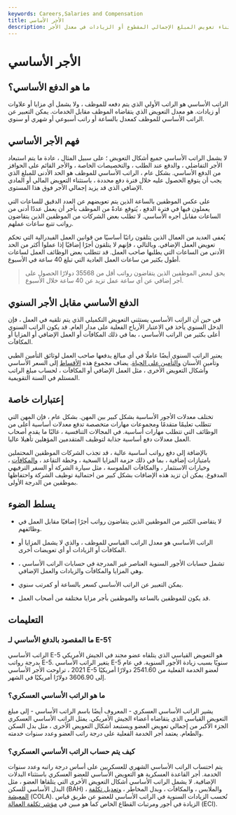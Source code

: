 ```yaml
---
keywords: Careers,Salaries and Compensation
title: الأجر الأساسي
description: الراتب الأساسي هو المعدل الأولي لتعويض الموظف ، باستثناء تعويض المبلغ الإجمالي المقطوع أو الزيادات في معدل الأجر.
---
```


# الأجر الأساسي
## ما هو الدفع الأساسي؟

الراتب الأساسي هو الراتب الأولي الذي يتم دفعه للموظف ، ولا يشمل أي مزايا أو علاوات أو زيادات. هو معدل التعويض الذي يتقاضاه الموظف مقابل الخدمات. يمكن التعبير عن الراتب الأساسي للموظف كمعدل بالساعة أو راتب أسبوعي أو شهري أو سنوي.

## فهم الأجر الأساسي

لا يشمل الراتب الأساسي جميع أشكال التعويض ؛ على سبيل المثال ، عادة ما يتم استبعاد الأجر التفاضلي ، والدفع عند الطلب ، والتخصيصات الخاصة ، والأجر القائم على الحوافز من الدفع الأساسي. بشكل عام ، الراتب الأساسي للموظف هو الحد الأدنى للمبلغ الذي يجب أن يتوقع الحصول عليه خلال فترة دفع محددة ، باستثناء التعويض المالي أو المادي الإضافي الذي قد يزيد إجمالي الأجر فوق هذا المستوى.

على عكس الموظفين بالساعة الذين يتم تعويضهم عن العدد الدقيق للساعات التي يعملون فيها في فترة الدفع ، يُتوقع عادةً من الموظف بأجر أن يعمل عددًا أدنى من الساعات مقابل أجره الأساسي. لا تطلب بعض الشركات من الموظفين الذين يتقاضون رواتب تتبع ساعات عملهم.

يُعفى العديد من العمال الذين يتلقون راتبًا أساسيًا من قوانين العمل الفيدرالية التي تحكم تعويض العمل الإضافي. وبالتالي ، فإنهم لا يتلقون أجرًا إضافيًا إذا عملوا أكثر من الحد الأدنى من الساعات التي يطلبها صاحب العمل. قد تتطلب بعض الوظائف العمل لساعات أطول بكثير من ساعات العمل العادية التي تبلغ 40 ساعة في الأسبوع.

> يحق لبعض الموظفين الذين يتقاضون رواتب أقل من 35568 دولارًا الحصول على أجر إضافي عن أي ساعة عمل تزيد عن 40 ساعة خلال الأسبوع.

>

## الدفع الأساسي مقابل الأجر السنوي

في حين أن الراتب الأساسي يستثني التعويض التكميلي الذي يتم تلقيه في العمل ، فإن الدخل السنوي يأخذ في الاعتبار الأرباح الفعلية على مدار العام. قد يكون الراتب السنوي أعلى بكثير من الراتب الأساسي ، بما في ذلك المكافآت أو العمل الإضافي أو المزايا أو المكافآت.

يعتبر الراتب السنوي أيضًا عاملًا في أي مبالغ يدفعها صاحب العمل لوثائق التأمين الطبي وتأمين الأسنان [والتأمين على الحياة](/lifeinsurance). يضاف مجموع هذه [الأقساط](/premium) إلى السعر الأساسي وأشكال التعويض الأخرى ، مثل العمل الإضافي أو المكافآت ، لحساب مبلغ الراتب المستلم في السنة التقويمية.

## إعتبارات خاصة

تختلف معدلات الأجور الأساسية بشكل كبير بين المهن. بشكل عام ، فإن المهن التي تتطلب تعليمًا متقدمًا ومجموعات مهارات متخصصة تدفع معدلات أساسية أعلى من الوظائف التي تتطلب مهارات أساسية. في المجالات التنافسية ، غالبًا ما يقدم أصحاب العمل معدلات دفع أساسية جذابة لتوظيف المتقدمين المؤهلين تأهيلا عاليا.

بالإضافة إلى دفع رواتب أساسية عالية ، قد تجذب الشركات الموظفين المحتملين بامتيازات إضافية ، بما في ذلك حزمة المزايا السخية ، وخطة التقاعد ، [والمكافآت](/bonus) ، وخيارات الاستثمار ، والمكافآت الملموسة ، مثل سيارة الشركة أو السفر الترفيهي المدفوع. يمكن أن تزيد هذه الإضافات بشكل كبير من احتمالية توظيف الشركة واحتفاظها بموظفين من الدرجة الأولى.

## يسلط الضوء

- لا يتقاضى الكثير من الموظفين الذين يتقاضون رواتب أجرًا إضافيًا مقابل العمل في وظائفهم.

- الراتب الأساسي هو معدل الراتب القياسي للموظف ، والذي لا يشمل المزايا أو المكافآت أو الزيادات أو أي تعويضات أخرى.

- تشمل حسابات الأجور السنوية العناصر غير المدرجة في حسابات الراتب الأساسي ، وهي المزايا والمكافآت والزيادات والعمل الإضافي.

- يمكن التعبير عن الراتب الأساسي كسعر بالساعة أو كمرتب سنوي.

- قد يكون للموظفين بالساعة والموظفين بأجر مزايا مختلفة من أصحاب العمل.

## التعليمات

### ما المقصود بالدفع الأساسي لـ E-5؟

الراتب الأساسي E-5 هو التعويض القياسي الذي يتلقاه عضو مجند في الجيش الأمريكي بدرجة رواتب E-5. يتغير الراتب الأساسي E-5 سنويًا بسبب زيادة الأجور السنوية. في عام 2021 ، تراوحت الأجر الأساسي E-5 لعضو الخدمة الفعلية من 2541.60 دولارًا أمريكيًا إلى 3606.90 دولارًا أمريكيًا في الشهر.

### ما هو الراتب الأساسي العسكري؟

يشير الراتب الأساسي العسكري - المعروف أيضًا باسم الراتب الأساسي - إلى مبلغ التعويض القياسي الذي يتقاضاه أعضاء الجيش الأمريكي. يمثل الراتب الأساسي العسكري الجزء الأكبر من إجمالي تعويض العضو ويستبعد أشكال التعويض الأخرى ، مثل بدل السكن والطعام. يعتمد أجر الخدمة الفعلية على درجة راتب العضو وعدد سنوات خدمته.

### كيف يتم حساب الراتب الأساسي العسكري؟

يتم احتساب الراتب الأساسي الشهري للعسكريين على أساس درجة راتبه وعدد سنوات الخدمة. أجر القاعدة العسكرية هو التعويض الأساسي للعضو العسكري باستثناء البدلات الإضافية. لا يشمل الراتب الأساسي أشكال التعويض الأخرى التي يتلقاها العضو ، مثل البدل الأساسي للسكن (BAH) ، والملابس ، والمكافآت ، وبدل المخاطر ، [وتعديل تكلفة المعيشة](/cola) (COLA). تُحسب الزيادات السنوية في الراتب الأساسي للعضو عن طريق قياس الزيادة في أجور ومرتبات القطاع الخاص كما هو مبين في [مؤشر تكلفة العمالة](/eci) (ECI).


